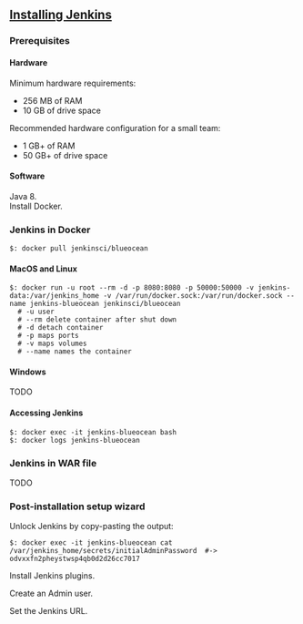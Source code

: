 ## [Installing Jenkins](https://jenkins.io/doc/book/installing/)

### Prerequisites

#### Hardware

Minimum hardware requirements:
* 256 MB of RAM
* 10 GB of drive space

Recommended hardware configuration for a small team:
* 1 GB+ of RAM
* 50 GB+ of drive space

#### Software

Java 8.  
Install Docker.  

### Jenkins in Docker

```
$: docker pull jenkinsci/blueocean
```

#### MacOS and Linux

```
$: docker run -u root --rm -d -p 8080:8080 -p 50000:50000 -v jenkins-data:/var/jenkins_home -v /var/run/docker.sock:/var/run/docker.sock --name jenkins-blueocean jenkinsci/blueocean
  # -u user
  # --rm delete container after shut down
  # -d detach container
  # -p maps ports
  # -v maps volumes
  # --name names the container
```

#### Windows

TODO

#### Accessing Jenkins

```
$: docker exec -it jenkins-blueocean bash
$: docker logs jenkins-blueocean
```

### Jenkins in WAR file

TODO

### Post-installation setup wizard

Unlock Jenkins by copy-pasting the output:
```
$: docker exec -it jenkins-blueocean cat /var/jenkins_home/secrets/initialAdminPassword  #-> odvxxfn2pheystwsp4qb0d2d26cc7017
```

Install Jenkins plugins.  

Create an Admin user.  

Set the Jenkins URL.  
